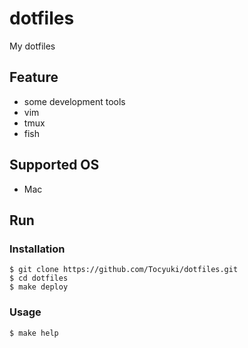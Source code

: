 # dotfiles
My dotfiles

## Feature
- some development tools
- vim
- tmux
- fish

## Supported OS
- Mac

## Run
### Installation
```
$ git clone https://github.com/Tocyuki/dotfiles.git
$ cd dotfiles
$ make deploy
```

### Usage
```
$ make help
```
